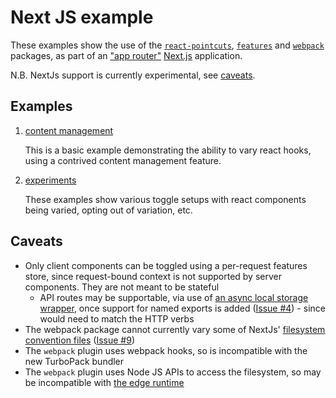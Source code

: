 # Next JS example

These examples show the use of the [`react-pointcuts`](../../packages/react-pointcuts/docs/README.md), [`features`](../../packages/features/docs/README.md) and [`webpack`](../../packages/webpack/docs/README.md) packages, as part of an ["app router"](https://nextjs.org/docs/app) [Next.js](https://nextjs.org/) application.

N.B. NextJs support is currently experimental, see [caveats](#caveats).

## Examples

1. [content management](./src/app/fixtures/content-management/README.mdx)

   This is a basic example demonstrating the ability to vary react hooks, using a contrived content management feature.

2. [experiments](./src/app/fixtures/experiments/README.mdx)

   These examples show various toggle setups with react components being varied, opting out of variation, etc.

## Caveats

- Only client components can be toggled using a per-request features store, since request-bound context is not supported by server components.  They are not meant to be stateful
  - API routes may be supportable, via use of [an async local storage wrapper](https://github.com/rexfordessilfie/nextwrappers/tree/main/packages/async-local-storage), once support for named exports is added ([Issue #4](https://github.com/ASOS/web-toggle-point/issues/4)) - since would need to match the HTTP verbs
- The webpack package cannot currently vary some of NextJs' [filesystem convention files](https://nextjs.org/docs/pages/getting-started/project-structure#files-conventions) ([Issue #9](https://github.com/ASOS/web-toggle-point/issues/9))
- The `webpack` plugin uses webpack hooks, so is incompatible with the new TurboPack bundler
- The `webpack` plugin uses Node JS APIs to access the filesystem, so may be incompatible with [the edge runtime](https://nextjs.org/docs/app/api-reference/edge#unsupported-apis)
